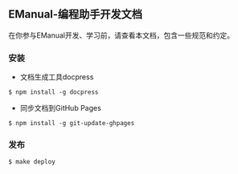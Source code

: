 EManual-编程助手开发文档
------

在你参与EManual开发、学习前，请查看本文档，包含一些规范和约定。

### 安装

* 文档生成工具docpress
```
$ npm install -g docpress
```

* 同步文档到GitHub Pages
```
$ npm install -g git-update-ghpages
```

### 发布

```
$ make deploy
```
